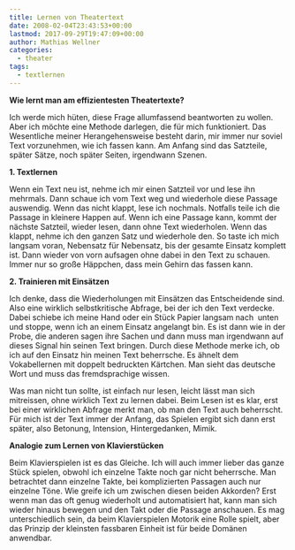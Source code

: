 ```yaml
---
title: Lernen von Theatertext
date: 2008-02-04T23:43:53+00:00
lastmod: 2017-09-29T19:47:09+00:00
author: Mathias Wellner
categories:
  - theater
tags:
  - textlernen
---
```

**Wie lernt man am effizientesten Theatertexte?**

Ich werde mich hüten, diese Frage allumfassend beantworten zu wollen. Aber ich möchte eine Methode darlegen, die für mich funktioniert. Das Wesentliche meiner Herangehensweise besteht darin, mir immer nur soviel Text vorzunehmen, wie ich fassen kann. Am Anfang sind das Satzteile, später Sätze, noch später Seiten, irgendwann Szenen.

**1. Textlernen**

Wenn ein Text neu ist, nehme ich mir einen Satzteil vor und lese ihn mehrmals. Dann schaue ich vom Text weg und wiederhole diese Passage auswendig. Wenn das nicht klappt, lese ich nochmals. Notfalls teile ich die Passage in kleinere Happen auf. Wenn ich eine Passage kann, kommt der nächste Satzteil, wieder lesen, dann ohne Text wiederholen. Wenn das klappt, nehme ich den ganzen Satz und wiederhole den. So taste ich mich langsam voran, Nebensatz für Nebensatz, bis der gesamte Einsatz komplett ist. Dann wieder von vorn aufsagen ohne dabei in den Text zu schauen. Immer nur so große Häppchen, dass mein Gehirn das fassen kann.

**2. Trainieren mit Einsätzen**

Ich denke, dass die Wiederholungen mit Einsätzen das Entscheidende sind. Also eine wirklich selbstkritische Abfrage, bei der ich den Text verdecke. Dabei schiebe ich meine Hand oder ein Stück Papier langsam nach  unten und stoppe, wenn ich an einem Einsatz angelangt bin. Es ist dann wie in der Probe, die anderen sagen ihre Sachen und dann muss man irgendwann auf dieses Signal hin seinen Text bringen. Durch diese Methode merke ich, ob ich auf den Einsatz hin meinen Text beherrsche. Es ähnelt dem Vokabellernen mit doppelt bedruckten Kärtchen. Man sieht das deutsche Wort und muss das fremdsprachige wissen.

Was man nicht tun sollte, ist einfach nur lesen, leicht lässt man sich mitreissen, ohne wirklich Text zu lernen dabei. Beim Lesen ist es klar, erst bei einer wirklichen Abfrage merkt man, ob man den Text auch beherrscht. Für mich ist der Text immer der Anfang, das Spielen ergibt sich dann erst später, also Betonung, Intension, Hintergedanken, Mimik.

**Analogie zum Lernen von Klavierstücken**

Beim Klavierspielen ist es das Gleiche. Ich will auch immer lieber das ganze Stück spielen, obwohl ich einzelne Takte noch gar nicht beherrsche. Man betrachtet dann einzelne Takte, bei komplizierten Passagen auch nur einzelne Töne. Wie greife ich um zwischen diesen beiden Akkorden? Erst wenn man das oft genug wiederholt und automatisiert hat, kann man sich wieder hinaus bewegen und den Takt oder die Passage anschauen. Es mag unterschiedlich sein, da beim Klavierspielen Motorik eine Rolle spielt, aber das Prinzip der kleinsten fassbaren Einheit ist für beide Domänen anwendbar.